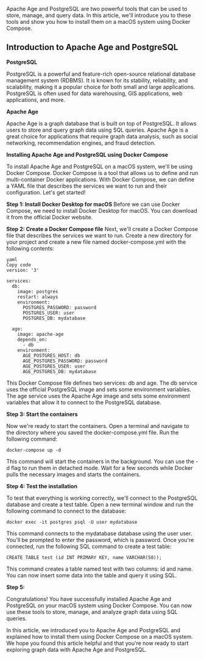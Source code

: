 Apache Age and PostgreSQL are two powerful tools that can be used to store, manage, and query data. In this article, we'll introduce you to these tools and show you how to install them on a macOS system using Docker Compose.

## Introduction to Apache Age and PostgreSQL

**PostgreSQL**

PostgreSQL is a powerful and feature-rich open-source relational database management system (RDBMS). It is known for its stability, reliability, and scalability, making it a popular choice for both small and large applications. PostgreSQL is often used for data warehousing, GIS applications, web applications, and more.

**Apache Age**

Apache Age is a graph database that is built on top of PostgreSQL. It allows users to store and query graph data using SQL queries. Apache Age is a great choice for applications that require graph data analysis, such as social networking, recommendation engines, and fraud detection.

**Installing Apache Age and PostgreSQL using Docker Compose**

To install Apache Age and PostgreSQL on a macOS system, we'll be using Docker Compose. Docker Compose is a tool that allows us to define and run multi-container Docker applications. With Docker Compose, we can define a YAML file that describes the services we want to run and their configuration. Let's get started!

**Step 1: Install Docker Desktop for macOS**
Before we can use Docker Compose, we need to install Docker Desktop for macOS. You can download it from the official Docker website.

**Step 2: Create a Docker Compose file**
Next, we'll create a Docker Compose file that describes the services we want to run. Create a new directory for your project and create a new file named docker-compose.yml with the following contents:

```
yaml
Copy code
version: '3'

services:
  db:
    image: postgres
    restart: always
    environment:
      POSTGRES_PASSWORD: password
      POSTGRES_USER: user
      POSTGRES_DB: mydatabase

  age:
    image: apache-age
    depends_on:
      - db
    environment:
      AGE_POSTGRES_HOST: db
      AGE_POSTGRES_PASSWORD: password
      AGE_POSTGRES_USER: user
      AGE_POSTGRES_DB: mydatabase
```

This Docker Compose file defines two services: db and age. The db service uses the official PostgreSQL image and sets some environment variables. The age service uses the Apache Age image and sets some environment variables that allow it to connect to the PostgreSQL database.

**Step 3: Start the containers**

Now we're ready to start the containers. Open a terminal and navigate to the directory where you saved the docker-compose.yml file. Run the following command:

`docker-compose up -d`

This command will start the containers in the background. You can use the -d flag to run them in detached mode. Wait for a few seconds while Docker pulls the necessary images and starts the containers.

**Step 4: Test the installation**

To test that everything is working correctly, we'll connect to the PostgreSQL database and create a test table. Open a new terminal window and run the following command to connect to the database:


`docker exec -it postgres psql -U user mydatabase`

This command connects to the mydatabase database using the user user. You'll be prompted to enter the password, which is password. Once you're connected, run the following SQL command to create a test table:


`CREATE TABLE test (id INT PRIMARY KEY, name VARCHAR(50));`

This command creates a table named test with two columns: id and name. You can now insert some data into the table and query it using SQL.

**Step 5:**

Congratulations! You have successfully installed Apache Age and PostgreSQL on your macOS system using Docker Compose. You can now use these tools to store, manage, and analyze graph data using SQL queries.

In this article, we introduced you to Apache Age and PostgreSQL and explained how to install them using Docker Compose on a macOS system. We hope you found this article helpful and that you're now ready to start exploring graph data with Apache Age and PostgreSQL.

